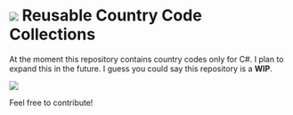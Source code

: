 # <img src="https://cdn3.iconfinder.com/data/icons/google-material-design-icons/48/ic_settings_phone_48px-48.png"> Reusable Country Code Collections

At the moment this repository contains country codes only for C#. I plan to expand this in the future. I guess you could say this repository is a **WIP**. 

<img src="https://cdn4.iconfinder.com/data/icons/jolly-icons-social-media-and-communication/120/1304-smiley-sad-128.png">

Feel free to contribute!
